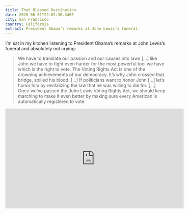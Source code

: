 ```yaml
---
title: That Blessed Destination
date: 2020-08-01T22:02:30.346Z
city: San Francisco
country: California
extract: President Obama’s remarks at John Lewis’s funeral.
---
```

I’m sat in my kitchen listening to President Obama’s remarks at John Lewis’s funeral and absolutely not crying:

> We have to translate our passion and our causes into laws [...] like John we have to fight even harder for the most powerful tool we have which is the right to vote. The Voting Rights Act is one of the crowning achievements of our democracy. It’s why John crossed that bridge, spilled his blood. [...] If politicians want to honor John [...] let’s honor him by revitalizing the law that he was willing to die for. [...] Once we’ve passed the John Lewis Voting Rights Act, we should keep marching to make it even better by making sure every American is automatically registered to vote.

<iframe width="560" height="315" src="https://www.youtube.com/embed/V1pKoCq1bn0" frameborder="0" allow="accelerometer; autoplay; encrypted-media; gyroscope; picture-in-picture" allowfullscreen></iframe>